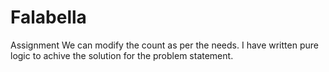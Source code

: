 # Falabella
Assignment
We can modify the count as per the needs. 
I have written pure logic to achive the solution for the problem statement.
